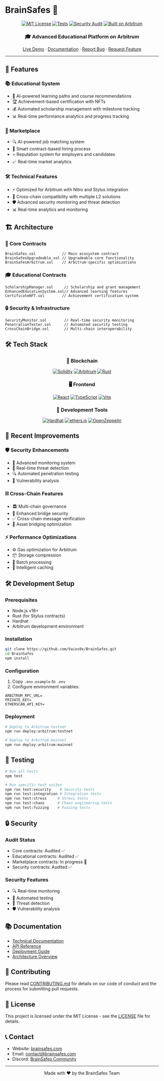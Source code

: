 # BrainSafes 🧠

<div align="center">

[![MIT License](https://img.shields.io/badge/License-MIT-green.svg)](https://choosealicense.com/licenses/mit/)
[![Tests](https://img.shields.io/badge/Tests-Passing-brightgreen)]()
[![Security Audit](https://img.shields.io/badge/Security-Audited-blue)]()
[![Built on Arbitrum](https://img.shields.io/badge/Built%20on-Arbitrum-blue)]()

<h3>🎓 Advanced Educational Platform on Arbitrum</h3>

[Live Demo](https://brainsafes.com) · [Documentation](docs/) · [Report Bug](issues) · [Request Feature](issues)

</div>

---

## 🌟 Features

### 📚 Educational System
- 🤖 AI-powered learning paths and course recommendations
- 🏆 Achievement-based certification with NFTs
- 💰 Automated scholarship management with milestone tracking
- 📊 Real-time performance analytics and progress tracking

### 💼 Marketplace
- 🔍 AI-powered job matching system
- 📝 Smart contract-based hiring process
- ⭐ Reputation system for employers and candidates
- 📈 Real-time market analytics

### 🛠️ Technical Features
- ⚡ Optimized for Arbitrum with Nitro and Stylus integration
- 🔄 Cross-chain compatibility with multiple L2 solutions
- 🛡️ Advanced security monitoring and threat detection
- 📊 Real-time analytics and monitoring

## 🏗️ Architecture

### 🔮 Core Contracts
```solidity
BrainSafes.sol            // Main ecosystem contract
BrainSafesUpgradeable.sol // Upgradeable core functionality
BrainSafesArbitrum.sol    // Arbitrum-specific optimizations
```

### 🎓 Educational Contracts
```solidity
ScholarshipManager.sol     // Scholarship and grant management
EnhancedEducationSystem.sol// Advanced learning features
CertificateNFT.sol        // Achievement certification system
```

### 🔒 Security & Infrastructure
```solidity
SecurityMonitor.sol        // Real-time security monitoring
PenetrationTester.sol      // Automated security testing
CrossChainBridge.sol       // Multi-chain interoperability
```

## 🛠️ Tech Stack

<div align="center">

### 🔗 Blockchain
[![Solidity](https://img.shields.io/badge/Solidity-363636?style=for-the-badge&logo=solidity&logoColor=white)](https://docs.soliditylang.org/)
[![Arbitrum](https://img.shields.io/badge/Arbitrum-28A0F0?style=for-the-badge&logo=arbitrum&logoColor=white)](https://arbitrum.io/)
[![Rust](https://img.shields.io/badge/Rust-000000?style=for-the-badge&logo=rust&logoColor=white)](https://www.rust-lang.org/)

### 🖥️ Frontend
[![React](https://img.shields.io/badge/React-20232A?style=for-the-badge&logo=react&logoColor=61DAFB)](https://reactjs.org/)
[![TypeScript](https://img.shields.io/badge/TypeScript-007ACC?style=for-the-badge&logo=typescript&logoColor=white)](https://www.typescriptlang.org/)
[![Vite](https://img.shields.io/badge/Vite-646CFF?style=for-the-badge&logo=vite&logoColor=white)](https://vitejs.dev/)

### 🔧 Development Tools
[![Hardhat](https://img.shields.io/badge/Hardhat-FFD700?style=for-the-badge&logo=ethereum&logoColor=black)](https://hardhat.org/)
[![ethers.js](https://img.shields.io/badge/ethers.js-2535A0?style=for-the-badge&logo=ethereum&logoColor=white)](https://docs.ethers.io/)
[![OpenZeppelin](https://img.shields.io/badge/OpenZeppelin-4E5EE4?style=for-the-badge&logo=OpenZeppelin&logoColor=white)](https://www.openzeppelin.com/)

</div>

## 🚀 Recent Improvements

### 🛡️ Security Enhancements
- 📡 Advanced monitoring system
- 🚨 Real-time threat detection
- 🔍 Automated penetration testing
- 🔐 Vulnerability analysis

### ⛓️ Cross-Chain Features
- 🏛️ Multi-chain governance
- 🌉 Enhanced bridge security
- ✅ Cross-chain message verification
- 🔄 Asset bridging optimization

### ⚡ Performance Optimizations
- ⚙️ Gas optimization for Arbitrum
- 📦 Storage compression
- 🔄 Batch processing
- 💾 Intelligent caching

## 🛠️ Development Setup

### Prerequisites
- Node.js v16+
- Rust (for Stylus contracts)
- Hardhat
- Arbitrum development environment

### Installation
```bash
git clone https://github.com/Vaios0x/BrainSafes.git
cd BrainSafes
npm install
```

### Configuration
1. Copy `.env.example` to `.env`
2. Configure environment variables:
```env
ARBITRUM_RPC_URL=
PRIVATE_KEY=
ETHERSCAN_API_KEY=
```

### Deployment
```bash
# Deploy to Arbitrum testnet
npm run deploy:arbitrum:testnet

# Deploy to Arbitrum mainnet
npm run deploy:arbitrum:mainnet
```

## 🧪 Testing

```bash
# Run all tests
npm test

# Run specific test suites
npm run test:security    # Security tests
npm run test:integration # Integration tests
npm run test:stress     # Stress tests
npm run test:chaos      # Chaos engineering tests
npm run test:fuzzing    # Fuzzing tests
```

## 🔒 Security

### Audit Status
- Core contracts: Audited ✅
- Educational contracts: Audited ✅
- Marketplace contracts: In progress 🔄
- Security contracts: Audited ✅

### Security Features
- 🔍 Real-time monitoring
- 🧪 Automated testing
- 🚨 Threat detection
- 🛡️ Vulnerability analysis

## 📚 Documentation

- [Technical Documentation](docs/)
- [API Reference](docs/api/)
- [Deployment Guide](DEPLOYMENT_GUIDE.md)
- [Architecture Overview](docs/architecture.md)

## 🤝 Contributing

Please read [CONTRIBUTING.md](CONTRIBUTING.md) for details on our code of conduct and the process for submitting pull requests.

## 📄 License

This project is licensed under the MIT License - see the [LICENSE](LICENSE) file for details.

## 📞 Contact

- Website: [brainsafes.com](https://brainsafes.com)
- Email: contact@brainsafes.com
- Discord: [BrainSafes Community](https://discord.gg/brainsafes)

---

<div align="center">
Made with ❤️ by the BrainSafes Team
</div> 